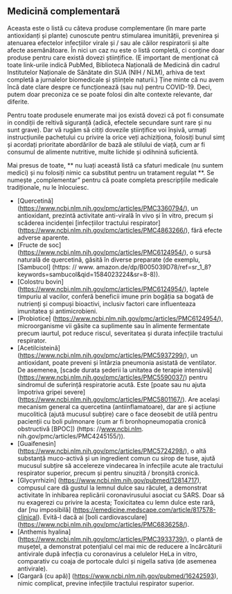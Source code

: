 ## Medicină complementară

Aceasta este o listă cu câteva produse complementare (în mare parte antioxidanți și plante) cunoscute pentru stimularea imunității, prevenirea și atenuarea efectelor infecțiilor virale și / sau ale căilor respiratorii și alte afecte asemănătoare. În nici un caz nu este o listă completă, ci conține doar produse pentru care există dovezi științifice. (E important de menționat că toate link-urile indică PubMed, Biblioteca Națională de Medicină din cadrul Institutelor Naționale de Sănătate din SUA (NIH / NLM), arhiva de text completă a jurnalelor biomedicale și științele naturii.) Ține minte că nu avem încă date clare despre ce funcționează (sau nu) pentru COVID-19. Deci, putem doar preconiza ce se poate folosi din alte contexte relevante, dar diferite.

Pentru toate produsele enumerate mai jos există dovezi că pot fi consumate in condiții de reltivă siguranță (adică, efectele secundare sunt rare și nu sunt grave). Dar vă rugăm să citiți dovezile științifice voi înșivă, urmați instrucțiunile pachetului cu privire la orice veți achiziționa, folosiți bunul simț și acordați prioritate abordărilor de bază ale stilului de viață, cum ar fi consumul de alimente nutritive, multe lichide și odihnină suficientă.

Mai presus de toate, ** nu luați această listă ca sfaturi medicale (nu suntem medici) și nu folosiți nimic ca substitut pentru un tratament regulat **. Se numește „complementar” pentru că poate completa prescripțiile medicale tradiționale, nu le înlocuiesc.

* [Quercetină] (https://www.ncbi.nlm.nih.gov/pmc/articles/PMC3360794/), un antioxidant, prezintă activitate anti-virală în vivo și în vitro, precum și scăderea incidenței [infecțiilor tractului respirator] (https://www.ncbi.nlm.nih.gov/pmc/articles/PMC4863266/), fără efecte adverse aparente.
* [Fructe de soc] (https://www.ncbi.nlm.nih.gov/pmc/articles/PMC6124954/), o sursă naturală de quercetină, găsită în diverse preparate (de exemplu, [Sambucol] (https: // www. amazon.de/dp/B005039D78/ref=sr_1_8?keywords=sambucol&qid=1584023224&sr=8-8)).
* [Colostru bovin] (https://www.ncbi.nlm.nih.gov/pmc/articles/PMC6124954/), laptele timpuriu al vacilor, conferă beneficii imune prin bogăția sa bogată de nutrienți și compuși bioactivi, inclusiv factori care influenteaza imunitatea și antimicrobieni.
* [Probiotice] (https://www.ncbi.nlm.nih.gov/pmc/articles/PMC6124954/), microorganisme vii găsite ca suplimente sau în alimente fermentate precum iaurtul, pot reduce riscul, severitatea și durata infecțiile tractului respirator.
* [Acetilcisteină] (https://www.ncbi.nlm.nih.gov/pmc/articles/PMC5937299/), un antioxidant, poate preveni și întârzia pneumonia asistată de ventilator. De asemenea, [scade durata șederii la unitatea de terapie intensivă] (https://www.ncbi.nlm.nih.gov/pmc/articles/PMC5590037/) pentru sindromul de suferință respiratorie acută. Este [poate sau nu ajuta împotriva gripei severe] (https://www.ncbi.nlm.nih.gov/pmc/articles/PMC5801167/). Are același mecanism general ca quercetina (antiinflamatoare), dar are și acțiune mucolitică (ajută mucusul subțire) care o face deosebit de utilă pentru pacienții cu boli pulmonare (cum ar fi bronhopneumopatia cronică obstructivă [BPOC]) (https: //www.ncbi.nlm. nih.gov/pmc/articles/PMC4245155/)).
* [Guaifenesin] (https://www.ncbi.nlm.nih.gov/pmc/articles/PMC5724298/), o altă substanță muco-activă și un ingredient comun cu sirop de tuse, ajută mucusul subțire să accelereze vindecarea în infecțiile acute ale tractului respirator superior, precum și pentru sinuzită / bronșită cronică.
* [Glycyrrhizin] (https://www.ncbi.nlm.nih.gov/pubmed/12814717), compusul care dă gustul la lemnul dulce sau răculeț, a demonstrat activitate în inhibarea replicării coronavirusului asociat cu SARS. Doar să nu exagerezi cu privire la acesta; Toxicitatea cu lemn dulce este rară, dar [nu imposibilă] (https://emedicine.medscape.com/article/817578-clinical). Evită-l dacă ai [boli cardiovasculare] (https://www.ncbi.nlm.nih.gov/pmc/articles/PMC6836258/).
* [Anthemis hyalina] (https://www.ncbi.nlm.nih.gov/pmc/articles/PMC3933739/), o plantă de mușețel, a demonstrat potențialul cel mai mic de reducere a încărcăturii antivirale după infecția cu coronavirus a celulelor HeLa in vitro, comparativ cu coaja de portocale dulci și nigella sativa (de asemenea antivirale).
* [Gargară (cu apă)] (https://www.ncbi.nlm.nih.gov/pubmed/16242593), nimic complicat, previne infecțiile tractului respirator superior.

